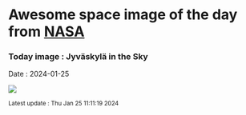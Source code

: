 
# Awesome space image of the day from [NASA](https://api.nasa.gov/)

### Today image : Jyväskylä in the Sky
Date : 2024-01-25

![](https://apod.nasa.gov/apod/image/2401/image-20240116164558_v11024.jpg)

<small>Latest update : Thu Jan 25 11:11:19 2024</small>
        